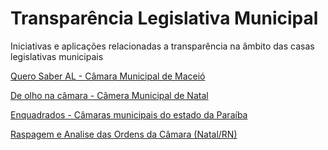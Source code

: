 # Transparência Legislativa Municipal

Iniciativas e aplicações relacionadas a transparência  na âmbito das casas legislativas municipais

[Quero Saber AL - Câmara Municipal de Maceió](https://querosaber-al.info/index.html)

[De olho na câmara - Câmera Municipal de Natal](http://www.deolhonacamara.com/)

[Enquadrados - Câmaras municipais do estado da Paraíba](https://analytics-ufcg.github.io/enquadrados/)

[Raspagem e Analise das Ordens da Câmara (Natal/RN)](https://github.com/gabicavalcante/raspagem-ordens-camara)
